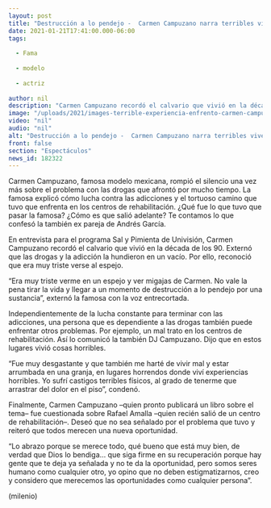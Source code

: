 ```yaml
---
layout: post
title: "Destrucción a lo pendejo -  Carmen Campuzano narra terribles vivencias con las drogas"
date: 2021-01-21T17:41:00.000-06:00
tags:
  
  - Fama
  
  - modelo
  
  - actriz
  
author: nil
description: "Carmen Campuzano recordó el calvario que vivió en la década de los 90. Externó que las drogas y la adicción la hundieron en un vacío. Así la pasó en centros de rehabilitación. "
image: "/uploads/2021/images-terrible-experiencia-enfrento-carmen-campuzano.jpg"
video: "nil"
audio: "nil"
alt: "Destrucción a lo pendejo -  Carmen Campuzano narra terribles vivencias con las drogas"
front: false
section: "Espectáculos"
news_id: 182322
---
```


Carmen Campuzano, famosa modelo mexicana, rompió el silencio una vez más sobre el problema con las drogas que afrontó por mucho tiempo. La famosa explicó cómo lucha contra las adicciones y el tortuoso camino que tuvo que enfrenta en los centros de rehabilitación. ¿Qué fue lo que tuvo que pasar la famosa? ¿Cómo es que salió adelante? Te contamos lo que confesó la también ex pareja de Andrés García.

En entrevista para el programa Sal y Pimienta de Univisión, Carmen Campuzano recordó el calvario que vivió en la década de los 90. Externó que las drogas y la adicción la hundieron en un vacío. Por ello, reconoció que era muy triste verse al espejo. 

“Era muy triste verme en un espejo y ver migajas de Carmen. No vale la pena tirar la vida y llegar a un momento de destrucción a lo pendejo por una sustancia”, externó la famosa con la voz entrecortada. 

Independientemente de la lucha constante para terminar con las adicciones, una persona que es dependiente a las drogas también puede enfrentar otros problemas. Por ejemplo, un mal trato en los centros de rehabilitación. Así lo comunicó la también DJ Campuzano. Dijo que en estos lugares vivió cosas horribles. 

“Fue muy desgastante y que también me harté de vivir mal y estar arrumbada en una granja, en lugares horrendos donde viví experiencias horribles. Yo sufrí castigos terribles físicos, al grado de tenerme que arrastrar del dolor en el piso”, condenó. 

Finalmente, Carmen Campuzano –quien pronto publicará un libro sobre el tema– fue cuestionada sobre Rafael Amalla –quien recién salió de un centro de rehabilitación–. Deseó que no sea señalado por el problema que tuvo y reiteró que todos merecen una nueva oportunidad. 

“Lo abrazo porque se merece todo, qué bueno que está muy bien, de verdad que Dios lo bendiga... que siga firme en su recuperación porque hay gente que te deja ya señalada y no te da la oportunidad, pero somos seres humano como cualquier otro, yo opino que no deben estigmatizarnos, creo y considero que merecemos las oportunidades como cualquier persona”. 

(milenio)